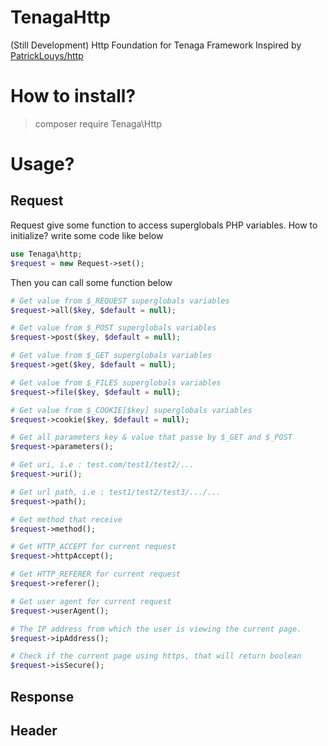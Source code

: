 # TenagaHttp
(Still Development) Http Foundation for Tenaga Framework Inspired by [PatrickLouys/http](https://github.com/PatrickLouys/http)  

# How to install?
> composer require Tenaga\Http

# Usage?
## Request
Request give some function to access superglobals PHP variables. How to initialize? write some code like below
```PHP
use Tenaga\http;  
$request = new Request->set();
```

Then you can call some function below
```PHP
# Get value from $_REQUEST superglobals variables
$request->all($key, $default = null);

# Get value from $_POST superglobals variables
$request->post($key, $default = null);

# Get value from $_GET superglobals variables
$request->get($key, $default = null);

# Get value from $_FILES superglobals variables
$request->file($key, $default = null);

# Get value from $_COOKIE[$key] superglobals variables
$request->cookie($key, $default = null);

# Get all parameters key & value that passe by $_GET and $_POST
$request->parameters();

# Get uri, i.e : test.com/test1/test2/...
$request->uri();

# Get url path, i.e : test1/test2/test3/.../...
$request->path();

# Get method that receive
$request->method();

# Get HTTP_ACCEPT for current request
$request->httpAccept();

# Get HTTP_REFERER for current request
$request->referer();

# Get user agent for current request
$request->userAgent();

# The IP address from which the user is viewing the current page.
$request->ipAddress();

# Check if the current page using https, that will return boolean
$request->isSecure();

```
## Response

## Header
